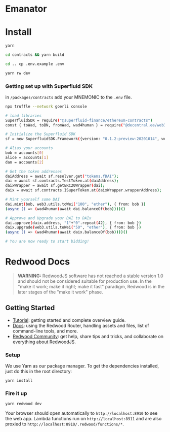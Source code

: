 # Emanator

# Install

```bash
yarn

cd contracts && yarn build

cd .. cp .env.example .env

yarn rw dev
```

### Getting set up with Superfluid SDK

in `/packages/contracts` add your MNEMONIC to the `.env` file.

```bash
npx truffle --network goerli console

# load libraries
SuperfluidSDK = require("@superfluid-finance/ethereum-contracts")
const { toWad, toBN, fromWad, wad4human } = require("@decentral.ee/web3-helpers")

# Initialize the Superfluid SDK
sf = new SuperfluidSDK.Framework({version: "0.1.2-preview-20201014", web3Provider: web3.currentProvider })

# Alias your accounts
bob = accounts[0]
alice = accounts[1]
dan = accounts[2]

# Get the token addresses
daiAddress = await sf.resolver.get("tokens.fDAI");
dai = await sf.contracts.TestToken.at(daiAddress);
daixWrapper = await sf.getERC20Wrapper(dai);
daix = await sf.contracts.ISuperToken.at(daixWrapper.wrapperAddress);

# Mint yourself some DAI
dai.mint(bob, web3.utils.toWei("100", "ether"), { from: bob })
(async () => (wad4human(await dai.balanceOf(bob))))()

# Approve and Upgrade your DAI to DAIx
dai.approve(daix.address, "1"+"0".repeat(42), { from: bob })
daix.upgrade(web3.utils.toWei("50", "ether"), { from: bob })
(async () => (wad4human(await daix.balanceOf(bob))))()

# You are now ready to start bidding!
```

# Redwood Docs

> **WARNING:** RedwoodJS software has not reached a stable version 1.0 and should not be considered suitable for production use. In the "make it work; make it right; make it fast" paradigm, Redwood is in the later stages of the "make it work" phase.

## Getting Started

- [Tutorial](https://redwoodjs.com/tutorial/welcome-to-redwood): getting started and complete overview guide.
- [Docs](https://redwoodjs.com/docs/introduction): using the Redwood Router, handling assets and files, list of command-line tools, and more.
- [Redwood Community](https://community.redwoodjs.com): get help, share tips and tricks, and collaborate on everything about RedwoodJS.

### Setup

We use Yarn as our package manager. To get the dependencies installed, just do this in the root directory:

```terminal
yarn install
```

### Fire it up

```terminal
yarn redwood dev
```

Your browser should open automatically to `http://localhost:8910` to see the web app. Lambda functions run on `http://localhost:8911` and are also proxied to `http://localhost:8910/.redwood/functions/*`.
